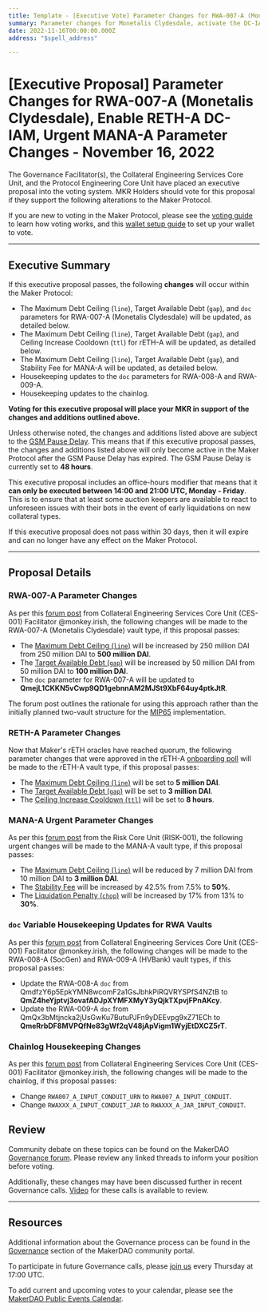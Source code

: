 ```yaml
---
title: Template - [Executive Vote] Parameter Changes for RWA-007-A (Monetalis Clydesdale), Enable RETH-A DC-IAM, Urgent MANA-A Parameter Changes - November 16, 2022
summary: Parameter changes for Monetalis Clydesdale, activate the DC-IAM on rETH-A allowing DAI generation, urgent MANA-A parameter changes, housekeeping changes for RWA vaults and the chainlog.
date: 2022-11-16T00:00:00.000Z
address: "$spell_address"

---
```

# [Executive Proposal] Parameter Changes for RWA-007-A (Monetalis Clydesdale), Enable RETH-A DC-IAM, Urgent MANA-A Parameter Changes - November 16, 2022

The Governance Facilitator(s), the Collateral Engineering Services Core Unit, and the Protocol Engineering Core Unit have placed an executive proposal into the voting system. MKR Holders should vote for this proposal if they support the following alterations to the Maker Protocol.

If you are new to voting in the Maker Protocol, please see the [voting guide](https://community-development.makerdao.com/en/learn/governance/how-voting-works/) to learn how voting works, and this [wallet setup guide](https://community-development.makerdao.com/en/learn/governance/voting-setup/) to set up your wallet to vote.

---

## Executive Summary

If this executive proposal passes, the following **changes** will occur within the Maker Protocol:
- The Maximum Debt Ceiling (`line`), Target Available Debt (`gap`), and `doc` parameters for RWA-007-A (Monetalis Clydesdale) will be updated, as detailed below.
- The Maximum Debt Ceiling (`line`), Target Available Debt (`gap`), and Ceiling Increase Cooldown (`ttl`) for rETH-A will be updated, as detailed below.
- The Maximum Debt Ceiling (`line`), Target Available Debt (`gap`), and Stability Fee for MANA-A will be updated, as detailed below.
- Housekeeping updates to the `doc` parameters for RWA-008-A and RWA-009-A.
- Housekeeping updates to the chainlog.

**Voting for this executive proposal will place your MKR in support of the changes and additions outlined above.**

Unless otherwise noted, the changes and additions listed above are subject to the [GSM Pause Delay](https://manual.makerdao.com/parameter-index/core/param-gsm-pause-delay). This means that if this executive proposal passes, the changes and additions listed above will only become active in the Maker Protocol after the GSM Pause Delay has expired. The GSM Pause Delay is currently set to **48 hours**.

This executive proposal includes an office-hours modifier that means that it **can only be executed between 14:00 and 21:00 UTC, Monday - Friday**. This is to ensure that at least some auction keepers are available to react to unforeseen issues with their bots in the event of early liquidations on new collateral types.

If this executive proposal does not pass within 30 days, then it will expire and can no longer have any effect on the Maker Protocol.

---

## Proposal Details

### RWA-007-A Parameter Changes

As per this [forum post](https://forum.makerdao.com/t/nov-16-2020-executive-contents/18747) from Collateral Engineering Services Core Unit (CES-001) Facilitator @monkey.irish, the following changes will be made to the RWA-007-A (Monetalis Clydesdale) vault type, if this proposal passes:

* The [Maximum Debt Ceiling (`line`)](https://manual.makerdao.com/module-index/module-dciam#maximum-debt-ceiling-line) will be increased by 250 million DAI from 250 million DAI to **500 million DAI**.
* The [Target Available Debt (`gap`)](https://manual.makerdao.com/module-index/module-dciam#target-available-debt-gap) will be increased by 50 million DAI from 50 million DAI to **100 million DAI**.
* The `doc` parameter for RWA-007-A will be updated to **QmejL1CKKN5vCwp9QD1gebnnAM2MJSt9XbF64uy4ptkJtR**.

The forum post outlines the rationale for using this approach rather than the initially planned two-vault structure for the [MIP65](https://mips.makerdao.com/mips/details/MIP65) implementation.

### RETH-A Parameter Changes

Now that Maker's rETH oracles have reached quorum, the following parameter changes that were approved in the rETH-A [onboarding poll](https://vote.makerdao.com/polling/QmfMswF2#poll-detail) will be made to the rETH-A vault type, if this proposal passes:

* The [Maximum Debt Ceiling (`line`)](https://manual.makerdao.com/module-index/module-dciam#maximum-debt-ceiling-line) will be set to **5 million DAI**.
* The [Target Available Debt (`gap`)](https://manual.makerdao.com/module-index/module-dciam#target-available-debt-gap) will be set to **3 million DAI**.
* The [Ceiling Increase Cooldown (`ttl`)](https://manual.makerdao.com/module-index/module-dciam#ceiling-increase-cooldown-ttl) will be set to **8 hours**.

### MANA-A Urgent Parameter Changes

As per this [forum post](https://forum.makerdao.com/t/mana-a-intermediate-parameter-change-proposal/18727) from the Risk Core Unit (RISK-001), the following urgent changes will be made to the MANA-A vault type, if this proposal passes:

* The [Maximum Debt Ceiling (`line`)](https://manual.makerdao.com/module-index/module-dciam#maximum-debt-ceiling-line) will be reduced by 7 million DAI from 10 million DAI to **3 million DAI**.
* The [Stability Fee](https://manual.makerdao.com/parameter-index/vault-risk/param-stability-fee) will be increased by 42.5% from 7.5% to **50%**.
* The [Liquidation Penalty (`chop`)](https://manual.makerdao.com/parameter-index/vault-risk/param-liquidation-penalty) will be increased by 17% from 13% to **30%**.

### `doc` Variable Housekeeping Updates for RWA Vaults

As per this [forum post](https://forum.makerdao.com/t/nov-16-2020-executive-contents/18747) from Collateral Engineering Services Core Unit (CES-001) Facilitator @monkey.irish, the following changes will be made to the RWA-008-A (SocGen) and RWA-009-A (HVBank) vault types, if this proposal passes:

* Update the RWA-008-A `doc` from QmdfzY6p5EpkYMN8wcomF2a1GsJbhkPiRQVRYSPfS4NZtB to **QmZ4heYjptvj3ovafADJpXYMFXMyY3yQjkTXpvjFPnAKcy**.
* Update the RWA-009-A `doc` from QmQx3bMtjncka2jUsGwKu7ButuPJFn9yDEEvpg9xZ71ECh to **QmeRrbDF8MVPQfNe83gWf2qV48jApVigm1WyjEtDXCZ5rT**.

### Chainlog Housekeeping Changes

As per this [forum post](https://forum.makerdao.com/t/nov-16-2020-executive-contents/18747) from Collateral Engineering Services Core Unit (CES-001) Facilitator @monkey.irish, the following changes will be made to the chainlog, if this proposal passes:

* Change `RWA007_A_INPUT_CONDUIT_URN` to `RWA007_A_INPUT_CONDUIT`.
* Change `RWAXXX_A_INPUT_CONDUIT_JAR` to `RWAXXX_A_JAR_INPUT_CONDUIT`.

## Review

Community debate on these topics can be found on the MakerDAO [Governance forum](https://forum.makerdao.com/). Please review any linked threads to inform your position before voting.

Additionally, these changes may have been discussed further in recent Governance calls. [Video](https://www.youtube.com/playlist?list=PLLzkWCj8ywWNq5-90-Id6VPSsrk4OWVan) for these calls is available to review.

---

## Resources

Additional information about the Governance process can be found in the [Governance](https://community-development.makerdao.com/en/learn/governance) section of the MakerDAO community portal.

To participate in future Governance calls, please [join us](https://github.com/makerdao/community/tree/master/governance/governance-and-risk-meetings) every Thursday at 17:00 UTC.

To add current and upcoming votes to your calendar, please see the [MakerDAO Public Events Calendar](https://calendar.google.com/calendar/embed?src=makerdao.com_3efhm2ghipksegl009ktniomdk%40group.calendar.google.com&ctz=UTC&mode=week&showCalendars=0&showPrint=0).